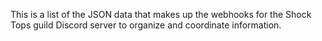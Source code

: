 This is a list of the JSON data that makes up the webhooks for the Shock Tops guild Discord server to organize and coordinate information.
